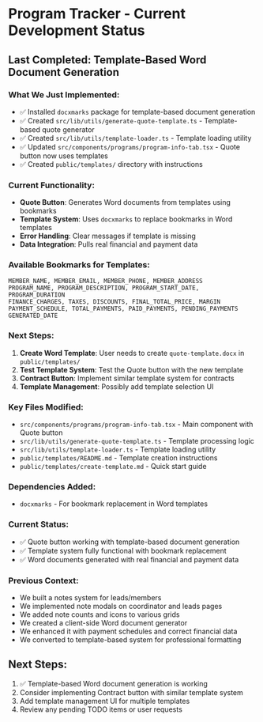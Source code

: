# Program Tracker - Current Development Status

## **Last Completed: Template-Based Word Document Generation**

### **What We Just Implemented:**
- ✅ Installed `docxmarks` package for template-based document generation
- ✅ Created `src/lib/utils/generate-quote-template.ts` - Template-based quote generator
- ✅ Created `src/lib/utils/template-loader.ts` - Template loading utility
- ✅ Updated `src/components/programs/program-info-tab.tsx` - Quote button now uses templates
- ✅ Created `public/templates/` directory with instructions

### **Current Functionality:**
- **Quote Button**: Generates Word documents from templates using bookmarks
- **Template System**: Uses `docxmarks` to replace bookmarks in Word templates
- **Error Handling**: Clear messages if template is missing
- **Data Integration**: Pulls real financial and payment data

### **Available Bookmarks for Templates:**
```
MEMBER_NAME, MEMBER_EMAIL, MEMBER_PHONE, MEMBER_ADDRESS
PROGRAM_NAME, PROGRAM_DESCRIPTION, PROGRAM_START_DATE, PROGRAM_DURATION
FINANCE_CHARGES, TAXES, DISCOUNTS, FINAL_TOTAL_PRICE, MARGIN
PAYMENT_SCHEDULE, TOTAL_PAYMENTS, PAID_PAYMENTS, PENDING_PAYMENTS
GENERATED_DATE
```

### **Next Steps:**
1. **Create Word Template**: User needs to create `quote-template.docx` in `public/templates/`
2. **Test Template System**: Test the Quote button with the new template
3. **Contract Button**: Implement similar template system for contracts
4. **Template Management**: Possibly add template selection UI

### **Key Files Modified:**
- `src/components/programs/program-info-tab.tsx` - Main component with Quote button
- `src/lib/utils/generate-quote-template.ts` - Template processing logic
- `src/lib/utils/template-loader.ts` - Template loading utility
- `public/templates/README.md` - Template creation instructions
- `public/templates/create-template.md` - Quick start guide

### **Dependencies Added:**
- `docxmarks` - For bookmark replacement in Word templates

### **Current Status:**
- ✅ Quote button working with template-based document generation
- ✅ Template system fully functional with bookmark replacement
- ✅ Word documents generated with real financial and payment data

### **Previous Context:**
- We built a notes system for leads/members
- We implemented note modals on coordinator and leads pages
- We added note counts and icons to various grids
- We created a client-side Word document generator
- We enhanced it with payment schedules and correct financial data
- We converted to template-based system for professional formatting

## **Next Steps:**
1. ✅ Template-based Word document generation is working
2. Consider implementing Contract button with similar template system
3. Add template management UI for multiple templates
4. Review any pending TODO items or user requests

